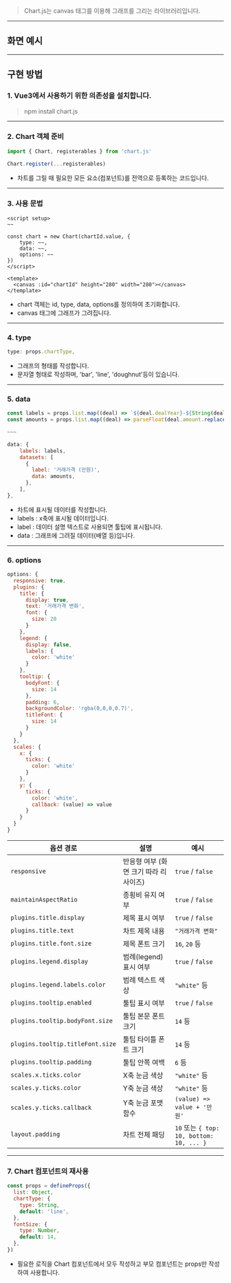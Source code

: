 > Chart.js는 canvas 태그를 이용해 그래프를 그리는 라이브러리입니다.

---

## 화면 예시

---

## 구현 방법

### 1. Vue3에서 사용하기 위한 의존성을 설치합니다.

> npm install chart.js

---

### 2. Chart 객체 준비

```js
import { Chart, registerables } from 'chart.js'

Chart.register(...registerables)
```

- 차트를 그릴 때 필요한 모든 요소(컴포넌트)를 전역으로 등록하는 코드입니다.

---

### 3. 사용 문법

```vue
<script setup>
~~

const chart = new Chart(chartId.value, {
    type: ~~,
    data: ~~,
    options: ~~
})
</script>

<template>
  <canvas :id="chartId" height="280" width="280"></canvas>
</template>
```

- chart 객체는 id, type, data, options를 정의하여 초기화합니다.
- canvas 태그에 그래프가 그려집니다.

---

### 4. type

```js
type: props.chartType,
```

- 그래프의 형태를 작성합니다.
- 문자열 형태로 작성하며, 'bar', 'line', 'doughnut'등이 있습니다.

---

### 5. data

```js
const labels = props.list.map((deal) => `${deal.dealYear}-${String(deal.dealMonth).padStart(2, '0')}`)
const amounts = props.list.map((deal) => parseFloat(deal.amount.replace(/,/g, '')))

~~~

data: {
 	labels: labels,
    datasets: [
      {
        label: '거래가격 (만원)',
        data: amounts,
      },
    ],
},
```

- 차트에 표시될 데이터를 작성합니다.
- labels : x축에 표시될 데이터입니다.
- label : 데이터 설명 텍스트로 사용되면 툴팁에 표시됩니다.
- data : 그래프에 그려질 데이터(배열 등)입니다.

---

### 6. options

```js
options: {
  responsive: true,
  plugins: {
    title: {
      display: true,
      text: '거래가격 변화',
      font: {
        size: 20
      }
    },
    legend: {
      display: false,
      labels: {
        color: 'white'
      }
    },
    tooltip: {
      bodyFont: {
        size: 14
      },
      padding: 6,
      backgroundColor: 'rgba(0,0,0,0.7)',
      titleFont: {
        size: 14
      }
    }
  },
  scales: {
    x: {
      ticks: {
        color: 'white'
      }
    },
    y: {
      ticks: {
        color: 'white',
        callback: (value) => value
      }
    }
  }
}

```

| 옵션 경로                        | 설명                                  | 예시                                     |
| -------------------------------- | ------------------------------------- | ---------------------------------------- |
| `responsive`                     | 반응형 여부 (화면 크기 따라 리사이즈) | `true` / `false`                         |
| `maintainAspectRatio`            | 종횡비 유지 여부                      | `true` / `false`                         |
| `plugins.title.display`          | 제목 표시 여부                        | `true` / `false`                         |
| `plugins.title.text`             | 차트 제목 내용                        | `"거래가격 변화"`                        |
| `plugins.title.font.size`        | 제목 폰트 크기                        | `16`, `20` 등                            |
| `plugins.legend.display`         | 범례(legend) 표시 여부                | `true` / `false`                         |
| `plugins.legend.labels.color`    | 범례 텍스트 색상                      | `"white"` 등                             |
| `plugins.tooltip.enabled`        | 툴팁 표시 여부                        | `true` / `false`                         |
| `plugins.tooltip.bodyFont.size`  | 툴팁 본문 폰트 크기                   | `14` 등                                  |
| `plugins.tooltip.titleFont.size` | 툴팁 타이틀 폰트 크기                 | `14` 등                                  |
| `plugins.tooltip.padding`        | 툴팁 안쪽 여백                        | `6` 등                                   |
| `scales.x.ticks.color`           | X축 눈금 색상                         | `"white"` 등                             |
| `scales.y.ticks.color`           | Y축 눈금 색상                         | `"white"` 등                             |
| `scales.y.ticks.callback`        | Y축 눈금 포맷 함수                    | `(value) => value + '만원'`              |
| `layout.padding`                 | 차트 전체 패딩                        | `10` 또는 `{ top: 10, bottom: 10, ... }` |

---

### 7. Chart 컴포넌트의 재사용

```js
const props = defineProps({
  list: Object,
  chartType: {
    type: String,
    default: 'line',
  },
  fontSize: {
    type: Number,
    default: 14,
  },
})
```

- 필요한 로직을 Chart 컴포넌트에서 모두 작성하고 부모 컴포넌트는 props만 작성하여 사용합니다.
